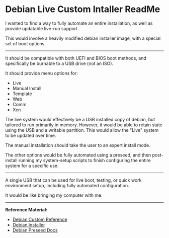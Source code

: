 
# Debian Live Custom Intaller ReadMe

I wanted to find a way to fully automate an entire installation, as well as provide updatable live-run support.

This would involve a heavily modified debian installer image, with a special set of boot options.

---

It should be compatible with both UEFI and BIOS boot methods, and specifically be burnable to a USB drive (not an ISO).

It should provide menu options for:

- Live
- Manual Install
- Template
- Web
- Comm
- Xen

The live system would effectively be a USB installed copy of debian, but tailored to run primarily in memory.  However, it would be able to retain state using the USB and a writable partition.  This would allow the "Live" system to be updated over time.

The manual installation should take the user to an expert install mode.

The other options would be fully automated using a preseed, and then post-install running my system-setup scripts to finish configuring the entire system for a specific use.


---

A single USB that can be used for live boot, testing, or quick work environment setup, including fully automated configuration.

It would be like bringing my computer with me.

---

**Reference Material:**

- [Debian Custom Reference](http://crunchbang.org/forums/viewtopic.php?id=25489)
- [Debian Installer](https://wiki.debian.org/DebianInstaller)
- [Debian Preseed Docs](http://www.debian.org/releases/stable/i386/apb.html)
